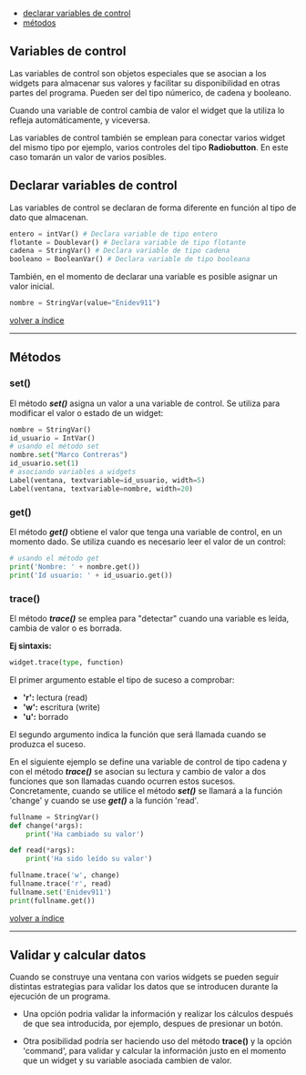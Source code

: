 <a name="top"></a>

* [declarar variables de control](#mark2)
* [métodos](#mark3)

## Variables de control

Las variables de control son objetos especiales que se asocian a los widgets para almacenar sus valores y facilitar su disponibilidad en otras partes del programa. Pueden ser del tipo númerico, de cadena y booleano.

Cuando una variable de control cambia de valor el widget que la utiliza lo refleja automáticamente, y viceversa.

Las variables de control también se emplean para conectar varios widget del mismo tipo por ejemplo, varios controles del tipo **Radiobutton**. En este caso tomarán un valor de varios posibles.

## <a name="mark2">Declarar variables de control</a>

Las variables de control se declaran de forma diferente en función al tipo de dato que almacenan.

```python
entero = intVar() # Declara variable de tipo entero
flotante = Doublevar() # Declara variable de tipo flotante
cadena = StringVar() # Declara variable de tipo cadena
booleano = BooleanVar() # Declara variable de tipo booleana
```

También, en el momento de declarar una variable es posible asignar un valor inicial.

```python
nombre = StringVar(value="Enidev911")
```

[volver a índice](#top)

---

## <a name="mark3">Métodos</a>

### set()

El método ***set()*** asigna un valor a una variable de control. Se utiliza para modificar el valor o estado de un widget:

```python
nombre = StringVar()
id_usuario = IntVar()
# usando el método set
nombre.set("Marco Contreras")
id_usuario.set(1)
# asociando variables a widgets
Label(ventana, textvariable=id_usuario, width=5)
Label(ventana, textvariable=nombre, width=20)
```

### get()

El método ***get()*** obtiene el valor que tenga una variable de control, en un momento dado. Se utiliza cuando es necesario leer el valor de un control:

```python
# usando el método get
print('Nombre: ' + nombre.get())
print('Id usuario: ' + id_usuario.get())
```

### trace()

El método ***trace()*** se emplea para "detectar" cuando una variable es leída, cambia de valor o es borrada.

**Ej sintaxis:**

```python
widget.trace(type, function)
```
El primer argumento estable el tipo de suceso a comprobar:  

- **'r':** lectura (read)
- **'w':** escritura (write)
- **'u':** borrado

El segundo argumento indica la función que será llamada cuando se produzca el suceso. 

En el siguiente ejemplo se define una variable de control de tipo cadena y con el método ***trace()*** se asocian su lectura y cambio de valor a dos funciones que son llamadas cuando ocurren estos sucesos. Concretamente, cuando se utilice el método ***set()*** se llamará a la función 'change' y cuando se use ***get()*** a la función 'read'.

```python
fullname = StringVar()
def change(*args):
	print('Ha cambiado su valor')

def read(*args):
	print('Ha sido leído su valor')

fullname.trace('w', change)
fullname.trace('r', read)
fullname.set('Enidev911')
print(fullname.get())
```

[volver a índice](#top)

---

## <a name="mark3">Validar y calcular datos</a>

Cuando se construye una ventana con varios widgets se pueden seguir distintas estrategias para validar los datos que se introducen durante la ejecución de un programa.

- Una opción podria validar la información y realizar los cálculos después de que sea introducida, por ejemplo, despues de presionar un botón.

- Otra posibilidad podría ser haciendo uso del método **trace()** y la opción 'command', para validar y calcular la información justo en el momento que un widget y su variable asociada cambien de valor.


